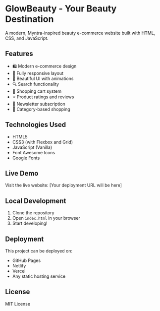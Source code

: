 # GlowBeauty - Your Beauty Destination

A modern, Myntra-inspired beauty e-commerce website built with HTML, CSS, and JavaScript.

## Features

- 🛍️ Modern e-commerce design
- 📱 Fully responsive layout
- 🎨 Beautiful UI with animations
- 🔍 Search functionality
- 🛒 Shopping cart system
- ⭐ Product ratings and reviews
- 📧 Newsletter subscription
- 🎯 Category-based shopping

## Technologies Used

- HTML5
- CSS3 (with Flexbox and Grid)
- JavaScript (Vanilla)
- Font Awesome Icons
- Google Fonts

## Live Demo

Visit the live website: [Your deployment URL will be here]

## Local Development

1. Clone the repository
2. Open `index.html` in your browser
3. Start developing!

## Deployment

This project can be deployed on:
- GitHub Pages
- Netlify
- Vercel
- Any static hosting service

## License

MIT License 